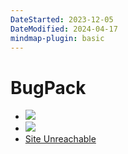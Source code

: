 ```yaml
---
DateStarted: 2023-12-05
DateModified: 2024-04-17
mindmap-plugin: basic
---
```


# BugPack

- ![](https://cdn.jsdelivr.net/gh/jenniferwonder/bimg/full-stack/z-BugPack-React.png)
- ![](https://cdn.jsdelivr.net/gh/jenniferwonder/bimg/full-stack/z-BugPack-React-1.png)
- [Site Unreachable](https://stackoverflow.com/questions/49705170/reactjs-import-component-outside-src-directory)
